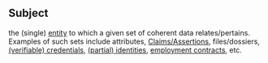 ## Subject

the (single) <a href="https://essif-lab.github.io/framework/docs/terms/entity" hovertext="Entity: someone or something that is known to exist.">entity</a> to which a given set of coherent data relates/pertains. Examples of such sets include attributes, <a href="https://essif-lab.github.io/framework/docs/terms/assertion" hovertext="Assertion: a declaration/statement, made by a specific Party, that something is the case.">Claims/Assertions</a>, files/dossiers, <a href="https://essif-lab.github.io/framework/docs/terms/credential" hovertext="Credential: data, representing a set of Assertions (claims, statements), authored and signed by, or on behalf of, a specific Party.">(verifiable) credentials</a>, <a href="https://essif-lab.github.io/framework/docs/terms/partial-identity" hovertext="Partial identity (of an Entity): all Knowledge that a specific Party (= the Owner of the partial identity) has about that Entity (= the 'Subject' of the partial identity).">(partial) identities</a>, <a href="https://essif-lab.github.io/framework/docs/terms/employment-contract" hovertext="Employment Contract (between two Parties, concerning a set of Actors): an agreement/contract between these Parties that states (or refers to) all (sets of) rights and duties under which the Actors (the Subjects of the contract), that are controlled by one Party, can and/or must work for the other Party.">employment contracts</a>, etc.

